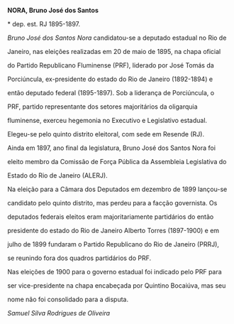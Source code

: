 **NORA, Bruno José dos Santos**



\* dep. est. RJ 1895-1897.



*Bruno José dos Santos Nora* candidatou-se a deputado estadual no Rio de

Janeiro, nas eleições realizadas em 20 de maio de 1895, na chapa oficial

do Partido Republicano Fluminense (PRF), liderado por José Tomás da

Porciúncula, ex-presidente do estado do Rio de Janeiro (1892-1894) e

então deputado federal (1895-1897). Sob a liderança de Porciúncula, o

PRF, partido representante dos setores majoritários da oligarquia

fluminense, exerceu hegemonia no Executivo e Legislativo estadual.

Elegeu-se pelo quinto distrito eleitoral, com sede em Resende (RJ).



Ainda em 1897, ano final da legislatura, Bruno José dos Santos Nora foi

eleito membro da Comissão de Força Pública da Assembleia Legislativa do

Estado do Rio de Janeiro (ALERJ).



Na eleição para a Câmara dos Deputados em dezembro de 1899 lançou-se

candidato pelo quinto distrito, mas perdeu para a facção governista. Os

deputados federais eleitos eram majoritariamente partidários do então

presidente do estado do Rio de Janeiro Alberto Torres (1897-1900) e em

julho de 1899 fundaram o Partido Republicano do Rio de Janeiro (PRRJ),

se reunindo fora dos quadros partidários do PRF.



Nas eleições de 1900 para o governo estadual foi indicado pelo PRF para

ser vice-presidente na chapa encabeçada por Quintino Bocaiúva, mas seu

nome não foi consolidado para a disputa.



*Samuel Silva Rodrigues de Oliveira*



